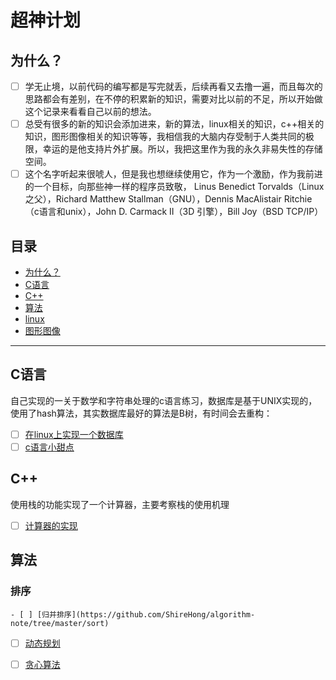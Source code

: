 # 超神计划

## 为什么？
- [ ] 学无止境，以前代码的编写都是写完就丢，后续再看又去撸一遍，而且每次的思路都会有差别，在不停的积累新的知识，需要对比以前的不足，所以开始做       这个记录来看看自己以前的想法。
- [ ] 总受有很多的新的知识会添加进来，新的算法，linux相关的知识，c++相关的知识，图形图像相关的知识等等，我相信我的大脑内存受制于人类共同的极         限，幸运的是他支持片外扩展。所以，我把这里作为我的永久非易失性的存储空间。
- [ ] 这个名字听起来很唬人，但是我也想继续使用它，作为一个激励，作为我前进的一个目标，向那些神一样的程序员致敬， Linus Benedict           Torvalds（Linux之父），Richard Matthew Stallman（GNU），Dennis MacAlistair Ritchie（c语言和unix），John D. Carmack II（3D 引擎），Bill Joy（BSD TCP/IP）

## 目录
- [为什么？](#为什么？)
- [C语言](#C语言)
- [C++](#C++)
- [算法](#算法)
- [linux](#linux)
- [图形图像](#图形图像)

---
## C语言
自己实现的一关于数学和字符串处理的c语言练习，数据库是基于UNIX实现的，使用了hash算法，其实数据库最好的算法是B树，有时间会去重构：
- [ ] [在linux上实现一个数据库](https://github.com/ShireHong/unix_c_db) 
- [ ] [c语言小甜点](https://github.com/ShireHong/algorithm-note/tree/master/c)

## C++
使用栈的功能实现了一个计算器，主要考察栈的使用机理
- [ ] [计算器的实现](https://github.com/ShireHong/algorithm-note/tree/master/c%2B%2B/calculator)

## 算法
### 排序
    - [ ] [归并排序](https://github.com/ShireHong/algorithm-note/tree/master/sort)
- [ ] [动态规划](https://github.com/ShireHong/algorithm-note/tree/master/dp) 
- [ ] [贪心算法](https://github.com/ShireHong/algorithm-note/tree/master/greedy) 

